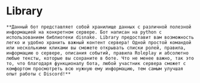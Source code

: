 # Library
  ` **Данный бот представляет собой хранилище данных с различной полезной информацией на конкретном сервере. Бот написан на python с использованием библиотеки disnake.
    Library предоставит вам возможность легко и удобно хранить важный контент сервера! Одной простой командой или несколькими кликами вы сможете открывать списки ролей, правила, информацию о сервере, описания событий, правила Roleplay и абсолютно любые тексты, которые вы сохраните в боте.
    Что не менее важно, так это то, что благодаря функционалу бота, любой участник сервера сможет с комфортом просмотреть всю нужную ему информацию, тем самым улучшая опыт работы с Discord!** `